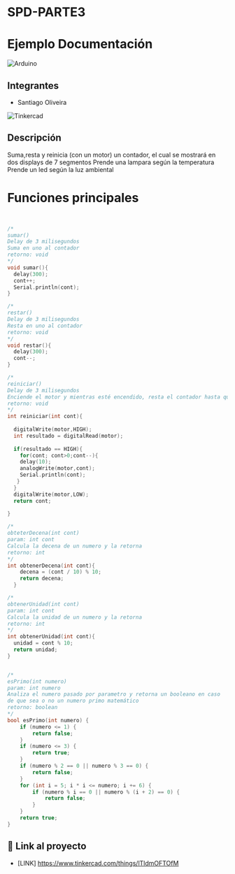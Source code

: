 # SPD-PARTE3

# Ejemplo Documentación 
![Arduino](https://hardwarelivreusp.org/assets/images/tutoriais/arduino/arduino_oscomm.png)

## Integrantes 
- Santiago Oliveira

![Tinkercad](parte11.png)

## Descripción
Suma,resta y reinicia (con un motor) un contador, el cual se mostrará en dos displays de 7 segmentos 
Prende una lampara según la temperatura
Prende un led según la luz ambiental

# Funciones principales
~~~ C (lenguaje en el que esta escrito)


/*
sumar()
Delay de 3 milisegundos
Suma en uno al contador
retorno: void
*/
void sumar(){
  delay(300);
  cont++;
  Serial.println(cont);
}

/*
restar()
Delay de 3 milisegundos
Resta en uno al contador
retorno: void
*/
void restar(){
  delay(300);
  cont--;
}

/*
reiniciar()
Delay de 3 milisegundos
Enciende el motor y mientras esté encendido, resta el contador hasta que llegue a 0 y apaga el motor.
retorno: void
*/
int reiniciar(int cont){
 
  digitalWrite(motor,HIGH);
  int resultado = digitalRead(motor);
  
  if(resultado == HIGH){
    for(cont; cont>0;cont--){
    delay(10);
  	analogWrite(motor,cont);
	Serial.println(cont);
   }
  }
  digitalWrite(motor,LOW);
  return cont;
  
}

/*
obteterDecena(int cont)
param: int cont
Calcula la decena de un numero y la retorna
retorno: int
*/
int obtenerDecena(int cont){
  	decena = (cont / 10) % 10;
    return decena;
  }

/*
obtenerUnidad(int cont)
param: int cont
Calcula la unidad de un numero y la retorna
retorno: int
*/
int obtenerUnidad(int cont){
  unidad = cont % 10;
  return unidad;
}


/*
esPrimo(int numero)
param: int numero
Analiza el numero pasado por parametro y retorna un booleano en caso 
de que sea o no un numero primo matemático
retorno: boolean
*/
bool esPrimo(int numero) {
    if (numero <= 1) {
        return false;
    }
    if (numero <= 3) {
        return true;
    }
    if (numero % 2 == 0 || numero % 3 == 0) {
        return false;
    }
    for (int i = 5; i * i <= numero; i += 6) {
        if (numero % i == 0 || numero % (i + 2) == 0) {
            return false;
        }
    }
    return true;
}
~~~
## :robot: Link al proyecto
- [LINK] https://www.tinkercad.com/things/lTldmOFTOfM
